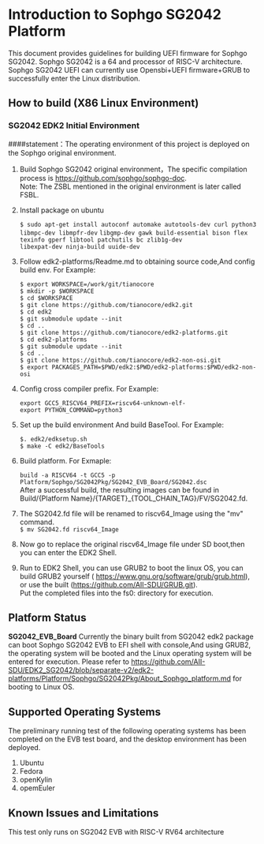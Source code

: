# Introduction to Sophgo SG2042 Platform #


This document provides guidelines for building UEFI firmware for Sophgo SG2042.
Sophgo SG2042 is a 64 and processor of RISC-V architecture.
Sophgo SG2042 UEFI can currently use Opensbi+UEFI firmware+GRUB to successfully enter the Linux distribution.

## How to build (X86 Linux Environment)

### SG2042 EDK2 Initial Environment  ###

####statement：The operating environment of this project is deployed on the Sophgo original environment.  
1. Build Sophgo SG2042 original environment，The specific compilation process is https://github.com/sophgo/sophgo-doc.  
  Note: The ZSBL mentioned in the original environment is later called FSBL.

2. Install package on ubuntu  

	`$ sudo apt-get install autoconf automake autotools-dev curl python3 libmpc-dev libmpfr-dev`
	`libgmp-dev gawk build-essential bison flex texinfo gperf libtool patchutils bc zlib1g-dev`   
	`libexpat-dev ninja-build uuide-dev` 

3. Follow edk2-platforms/Readme.md to obtaining source code,And config build env. For Example:  

	`$ export WORKSPACE=/work/git/tianocore`  
	`$ mkdir -p $WORKSPACE`  
	`$ cd $WORKSPACE`  
	`$ git clone https://github.com/tianocore/edk2.git`  
	`$ cd edk2`  
	`$ git submodule update --init`  
	`$ cd ..`  
	`$ git clone https://github.com/tianocore/edk2-platforms.git`  
	`$ cd edk2-platforms`  
	`$ git submodule update --init`  
	`$ cd ..`  
	`$ git clone https://github.com/tianocore/edk2-non-osi.git`  
	`$ export PACKAGES_PATH=$PWD/edk2:$PWD/edk2-platforms:$PWD/edk2-non-osi`  

4. Config cross compiler prefix. For Example:  

	`export GCC5_RISCV64_PREFIX=riscv64-unknown-elf-`  
	`export PYTHON_COMMAND=python3`

5. Set up the build environment And build BaseTool. For Example:  

	`$. edk2/edksetup.sh`  
	`$ make -C edk2/BaseTools`

6. Build platform. For Exmaple:  

	`build -a RISCV64 -t GCC5 -p Platform/Sophgo/SG2042Pkg/SG2042_EVB_Board/SG2042.dsc`  
After a successful build, the resulting images can be found in Build/{Platform Name}/{TARGET}_{TOOL_CHAIN_TAG}/FV/SG2042.fd.  
7. The SG2042.fd file will be renamed to riscv64_Image using the "mv" command.  
   `$ mv SG2042.fd riscv64_Image`
8. Now go to replace the original riscv64_Image file under SD boot,then you can enter the EDK2 Shell.

9. Run to EDK2 Shell, you can use GRUB2 to boot the linux OS, you can build GRUB2 yourself ( https://www.gnu.org/software/grub/grub.html), or use the built (https://github.com/AII-SDU/GRUB.git).  
Put the completed files into the fs0: directory for execution.
   

## Platform Status ##  
**SG2042_EVB_Board** Currently the binary built from SG2042 edk2 package can boot Sophgo SG2042 EVB to EFI shell with console,And using GRUB2, the operating system will be booted and the Linux operating system will be entered for execution. Please refer to 
https://github.com/AII-SDU/EDK2_SG2042/blob/separate-v2/edk2-platforms/Platform/Sophgo/SG2042Pkg/About_Sophgo_platform.md 
for booting to Linux OS.

## Supported Operating Systems
The preliminary running test of the following operating systems has been completed on the EVB test board, and the desktop environment has been deployed.
1. Ubuntu
2. Fedora
3. openKylin
4. opemEuler

## Known Issues and Limitations
This test only runs on SG2042 EVB with RISC-V RV64 architecture






